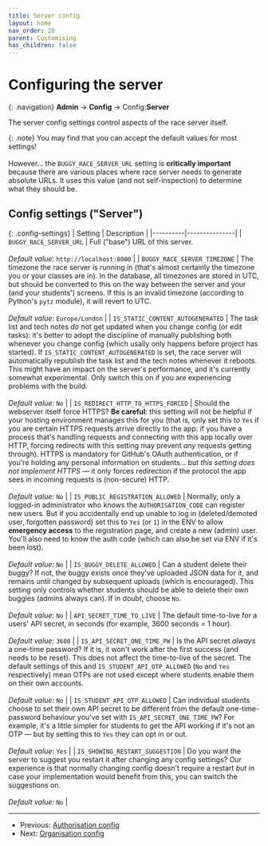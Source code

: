 ```yaml
---
title: Server config
layout: home
nav_order: 20
parent: Customising
has_children: false
---
```



# Configuring the server

{: .navigation}
**Admin** → **Config** → Config:**Server**

The server config settings control aspects of the race server itself.

{: .note}
You may find that you can accept the default values for most settings!
<br>
<br>
However... the `BUGGY_RACE_SERVER_URL` setting is **critically important**
because there are various places where race server needs to generate absolute
URLs. It uses this value (and not self-inspection) to determine what they
should be.

## Config settings ("Server")

{: .config-settings}
| Setting  | Description   |
|----------|---------------|
| `BUGGY_RACE_SERVER_URL` | Full ("base") URL of this server.  <br><br> _Default value:_ `http://localhost:8000` |
| `BUGGY_RACE_SERVER_TIMEZONE` | The timezone the race server is running in (that's almost certainly the timezone you or your classes are in). In the database, all timezones are stored in UTC, but should be converted to this on the way between the server and your (and your students') screens. If this is an invalid timezone (according to Python's `pytz` module), it will revert to UTC.  <br><br> _Default value:_ `Europe/London` |
| `IS_STATIC_CONTENT_AUTOGENERATED` | The task list and tech notes do not get updated when you change config (or edit tasks): it's better to adopt the discipline of manually publishing both whenever you change config (which usally only happens before project has started). If `IS_STATIC_CONTENT_AUTOGENERATED` is set, the race server will automatically republish the task list and the tech notes whenever it reboots. This might have an impact on the server's performance, and it's currently somewhat experimental. Only switch this on if you are experiencing problems with the build.  <br><br> _Default value:_ `No` |
| `IS_REDIRECT_HTTP_TO_HTTPS_FORCED` | Should the webserver itself force HTTPS? **Be careful**: this setting will not be helpful if your hosting environment manages this for you (that is, only set this to `Yes` if you are certain HTTPS requests arrive directly to the app: if you have a process that's handling requests and connecting with this app locally over HTTP, forcing redirects with this setting may prevent _any_ requests getting through). HTTPS is mandatory for GitHub's OAuth authentication, or if you're holding any personal information on students... but _this setting does not implement HTTPS_ — it only forces redirection if the protocol the app sees in incoming requests is (non-secure) HTTP.  <br><br> _Default value:_ `No` |
| `IS_PUBLIC_REGISTRATION_ALLOWED` | Normally, only a logged-in administrator who knows the `AUTHORISATION_CODE` can register new users. But if you accidentally end up unable to log in (deleted/demoted user, forgotten password) set this to `Yes` (or `1`) in the ENV to allow **emergency access** to the registration page, and create a new (admin) user. You'll also need to know the auth code (which can also be set via ENV if it's been lost).  <br><br> _Default value:_ `No` |
| `IS_BUGGY_DELETE_ALLOWED` | Can a student delete their buggy? If not, the buggy exists once they've uploaded JSON data for it, and remains until changed by subsequent uploads (which is encouraged). This setting only controls whether students should be able to delete their own buggies (admins always can). If in doubt, choose `No`.  <br><br> _Default value:_ `No` |
| `API_SECRET_TIME_TO_LIVE` | The default time-to-live for a users' API secret, in seconds (for example, 3600 seconds = 1 hour).  <br><br> _Default value:_ `3600` |
| `IS_API_SECRET_ONE_TIME_PW` | Is the API secret _always_ a one-time password? If it is, it won't work after the first success (and needs to be reset). This does not affect the time-to-live of the secret. The default settings of this and `IS_STUDENT_API_OTP_ALLOWED` (`No` and `Yes` respectively) mean OTPs are not used except where students enable them on their own accounts.   <br><br> _Default value:_ `No` |
| `IS_STUDENT_API_OTP_ALLOWED` | Can individual students choose to set their own API secret to be different from the default one-time-password behaviour you've set with `IS_API_SECRET_ONE_TIME_PW`? For example, it's a little simpler for students to get the API working if it's not an OTP — but by setting this to `Yes` they can opt in or out.  <br><br> _Default value:_ `Yes` |
| `IS_SHOWING_RESTART_SUGGESTION` | Do you want the server to suggest you restart it after changing any config settings? Our experience is that normally changing config doesn't require a restart _but_ in case your implementation would benefit from this, you can switch the suggestions on.  <br><br> _Default value:_ `No` |


---
* Previous: [Authorisation config](auth)
* Next: [Organisation config](org)